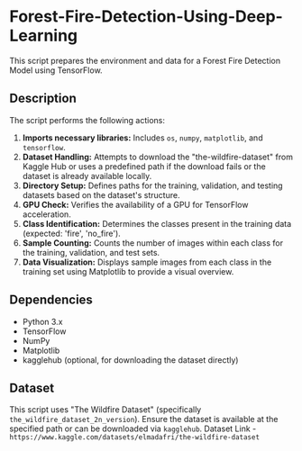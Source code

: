 # Forest-Fire-Detection-Using-Deep-Learning

This script prepares the environment and data for a Forest Fire Detection Model using TensorFlow.

## Description

The script performs the following actions:

1.  **Imports necessary libraries:** Includes `os`, `numpy`, `matplotlib`, and `tensorflow`.
2.  **Dataset Handling:** Attempts to download the "the-wildfire-dataset" from Kaggle Hub or uses a predefined path if the download fails or the dataset is already available locally.
3.  **Directory Setup:** Defines paths for the training, validation, and testing datasets based on the dataset's structure.
4.  **GPU Check:** Verifies the availability of a GPU for TensorFlow acceleration.
5.  **Class Identification:** Determines the classes present in the training data (expected: 'fire', 'no_fire').
6.  **Sample Counting:** Counts the number of images within each class for the training, validation, and test sets.
7.  **Data Visualization:** Displays sample images from each class in the training set using Matplotlib to provide a visual overview.

## Dependencies

*   Python 3.x
*   TensorFlow
*   NumPy
*   Matplotlib
*   kagglehub (optional, for downloading the dataset directly)

## Dataset 

This script uses "The Wildfire Dataset" (specifically `the_wildfire_dataset_2n_version`). Ensure the dataset is available at the specified path or can be downloaded via `kagglehub`.
Dataset Link - `https://www.kaggle.com/datasets/elmadafri/the-wildfire-dataset`
